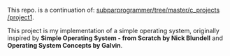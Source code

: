 This repo. is a continuation of: [subparprogrammer/tree/master/c_projects
/project1](https://github.com/darbinreyes/subparprogrammer/tree/master/c_projects/project1).


This project is my implementation of a simple operating system, originally
inspired by **Simple Operating System - from Scratch by Nick Blundell** and
**Operating System Concepts by Galvin**.
